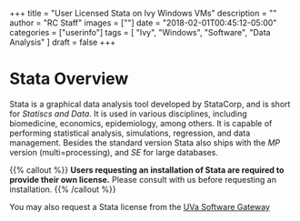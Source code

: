 +++
title = "User Licensed Stata on Ivy Windows VMs"
description = ""
author = "RC Staff"
images = [""]
date = "2018-02-01T00:45:12-05:00"
categories = ["userinfo"]
tags = [
    "Ivy", 
    "Windows",
    "Software",
    "Data Analysis"
]
draft = false
+++

# Stata Overview

Stata is a graphical data analysis tool developed by StataCorp, and is short for *Statiscs and Data*. It 
is used in various disciplines, including biomedicine, economics, epidemiology, among others. It is capable
of performing statistical analysis, simulations, regression, and data management. Besides the standard version
Stata also ships with the *MP* version (multi=processing), and *SE* for large databases. 

{{% callout %}}
<b>Users requesting an installation of Stata are required to provide their own license.</b> Please consult with us before
requesting an installation. 
{{% /callout %}}

You may also request a Stata license from the [UVa Software Gateway](http://its.virginia.edu/software/displayPackages.php?tId=18)